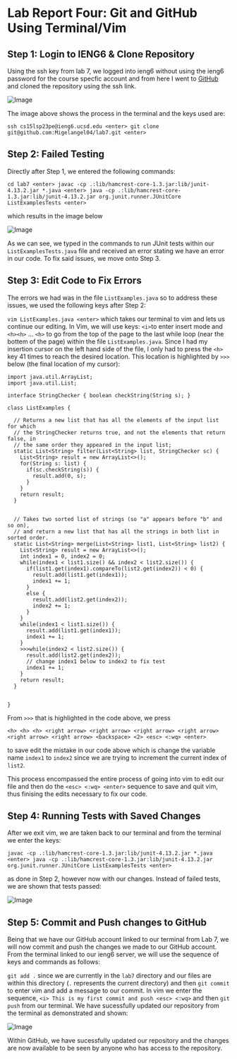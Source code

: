 # Lab Report Four: Git and GitHub Using Terminal/Vim

## Step 1: Login to IENG6 & Clone Repository

Using the ssh key from lab 7, we logged into ieng6 without using the ieng6 password for the course specfic account and from here I went to [GitHub](https://github.com/) and cloned the repository using the ssh link.

![Image](https://migelangel04.github.io/cse15l-lab-reports/Lab4(1).png)

The image above shows the process in the terminal and the keys used are: 

`ssh cs15lsp23pe@ieng6.ucsd.edu <enter> git clone git@github.com:Migelangel04/lab7.git <enter>`

## Step 2: Failed Testing

Directly after Step 1, we entered the following commands: 

`cd lab7 <enter> javac -cp .:lib/hamcrest-core-1.3.jar:lib/junit-4.13.2.jar *.java <enter> java -cp .:lib/hamcrest-core-1.3.jar:lib/junit-4.13.2.jar org.junit.runner.JUnitCore ListExamplesTests <enter>` 

which results in the image below

![Image](https://migelangel04.github.io/cse15l-lab-reports/Lab4(3).png)

As we can see, we typed in the commands to run JUnit tests within our `ListExamplesTests.java` file and received an error stating we have an error in our code. To fix said issues, we move onto Step 3.

## Step 3: Edit Code to Fix Errors

The errors we had was in the file `ListExamples.java` so to address these issues, we used the following keys after Step 2: 

`vim ListExamples.java <enter>` which takes our terminal to vim and lets us continue our editing. In Vim, we will use keys: `<i>`to enter insert mode and `<h><h>` ... `<h>` to go from the top of the page to the last while loop (near the bottem of the page) within the file `ListExamples.java`. Since I had my insertion cursor on the left hand side of the file, I only had to press the `<h>` key 41 times to reach the desired location. This location is highlighted by `>>>` below (the final location of my cursor):
 
```
import java.util.ArrayList;
import java.util.List;

interface StringChecker { boolean checkString(String s); }

class ListExamples {

  // Returns a new list that has all the elements of the input list for which
  // the StringChecker returns true, and not the elements that return false, in
  // the same order they appeared in the input list;
  static List<String> filter(List<String> list, StringChecker sc) {
    List<String> result = new ArrayList<>();
    for(String s: list) {
      if(sc.checkString(s)) {
        result.add(0, s);
      }
    }
    return result;
  }


  // Takes two sorted list of strings (so "a" appears before "b" and so on),
  // and return a new list that has all the strings in both list in sorted order.
  static List<String> merge(List<String> list1, List<String> list2) {
    List<String> result = new ArrayList<>();
    int index1 = 0, index2 = 0;
    while(index1 < list1.size() && index2 < list2.size()) {
      if(list1.get(index1).compareTo(list2.get(index2)) < 0) {
        result.add(list1.get(index1));
        index1 += 1;
      }
      else {
        result.add(list2.get(index2));
        index2 += 1;
      }
    }
    while(index1 < list1.size()) {
      result.add(list1.get(index1));
      index1 += 1;
    }
    >>>while(index2 < list2.size()) {
      result.add(list2.get(index2));
      // change index1 below to index2 to fix test
      index1 += 1;
    }
    return result;
  }


}
```

From `>>>` that is highlighted in the code above, we press 

`<h> <h> <h> <right arrow> <right arrow> <right arrow> <right arrow> <right arrow> <right arrow> <backspace> <2> <esc> <:wq> <enter>`

to save edit the mistake in our code above which is change the variable name `index1` to `index2` since we are trying to increment the current index of `list2`. 

This process encompassed the entire process of going into vim to edit our file and then do the `<esc> <:wq> <enter>` sequence to save and quit vim, thus finising the edits necessary to fix our code.

## Step 4: Running Tests with Saved Changes

After we exit vim, we are taken back to our terminal and from the terminal we enter the keys: 

`javac -cp .:lib/hamcrest-core-1.3.jar:lib/junit-4.13.2.jar *.java <enter> java -cp .:lib/hamcrest-core-1.3.jar:lib/junit-4.13.2.jar org.junit.runner.JUnitCore ListExamplesTests <enter>` 

as done in Step 2, however now with our changes. Instead of failed tests, we are shown that tests passed:

![Image](https://migelangel04.github.io/cse15l-lab-reports/Lab4(5).png)

## Step 5: Commit and Push changes to GitHub

Being that we have our GitHub account linked to our terminal from Lab 7, we will now commit and push the changes we made to our GitHub account. From the terminal linked to our ieng6 server, we will use the sequence of keys and commands as follows: 

`git add .` since we are currently in the `lab7` directory and our files are within this directory (`.` represents the current directory) and then `git commit` to enter vim and add a message to our commit. In vim we enter the sequence, `<i> This is my first commit and push <esc> <:wq>` and then `git push` from our terminal. We have sucessfully updated our repository from the terminal as demonstrated and shown: 

![Image](https://migelangel04.github.io/cse15l-lab-reports/Lab4(6).png)

Within GitHub, we have sucessfully updated our repository and the changes are now available to be seen by anyone who has access to the repository.



